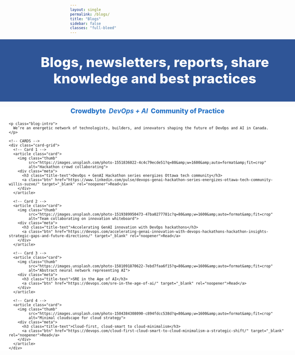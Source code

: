 ```yaml
---
layout: single
permalink: /blogs/
title: "Blogs"
sidebar: false
classes: "full-bleed"
---
```


<style>
/* Hide the built-in page title; we use the hero heading */
.page__title { display:none !important; }

/* Hide Previous / Next pager on this page only */
.pagination, .pagination--pager { display:none !important; }

/* ===== Full-bleed helpers ===== */
.page.full-bleed .page__inner-wrap,
.page.full-bleed .page__content {
  max-width: none !important;
  padding-left: 0 !important;
  padding-right: 0 !important;
}
.full-bleed-row {
  width: 100vw;
  margin-left: calc(50% - 50vw);
  margin-right: calc(50% - 50vw);
}

/* ===== HERO (full width, centered) ===== */
.blog-hero {
  background:#2f5597;
  color:#fff;
  padding: clamp(28px,5vw,56px) 24px;
  text-align:center;
}
.blog-hero h1 {
  margin:0;
  font-weight:800;
  font-size: clamp(28px,4.6vw,56px);
  line-height:1.2;
  letter-spacing:.2px;
}

/* ===== BODY (full width) ===== */
.blog-body.full-bleed-row { background:#fff; }
.blog-inner {
  max-width: none;
  padding: 0 clamp(12px, 3vw, 48px);
  margin: 18px 0 64px;
}

/* Subtitle */
.blog-subtitle {
  text-align:center;
  font-weight: 800;
  color:#2874c7;
  font-size: clamp(18px, 2.2vw, 24px);
  margin: 8px 0 22px;
}

/* Intro */
.blog-intro {
  margin: 0 auto 24px;
  line-height: 1.5;
  max-width: 90ch;
  text-align: center;
}

/* ===== Card grid (edge-to-edge, responsive) ===== */
.card-grid {
  display:grid;
  grid-template-columns: repeat(auto-fit, minmax(280px, 1fr));
  gap: clamp(12px, 2vw, 28px);
}

/* Blog card */
.card {
  position: relative;
  border-radius: 18px;
  overflow: hidden;
  box-shadow: 0 8px 30px rgba(0,0,0,.06);
  background: #f6f8fb;
  display:flex;
  flex-direction:column;
  isolation:isolate;
}

/* Image (reliable on GitHub Pages) */
.card img.thumb {
  width: 100%;
  height: auto;
  display:block;
  aspect-ratio: 16/9;     /* consistent crop */
  object-fit: cover;      /* fill nicely */
}

/* Title + actions below the image */
.card .meta {
  padding: 12px 14px 14px;
  display:grid;
  grid-template-columns: 1fr auto;
  gap: 10px;
  align-items:center;
  border-top: 1px solid rgba(0,0,0,.06);
}

/* SIMPLE TITLE: smaller + not bold */
.card .title-text {
  margin: 0;
  font-weight: 400;       /* normal weight */
  font-size: 0.95rem;     /* smaller text */
  line-height: 1.3;
  color: #1f2937;         /* neutral dark */
}

@media (max-width: 520px){
  .card .title-text { font-size: 0.92rem; }
}
@media (min-width: 1100px){
  .card .title-text { font-size: 0.98rem; }
}

/* Button */
.card .btn {
  display:inline-block;
  line-height: 1;
  padding: 9px 13px;
  border-radius: 999px;
  background:#2f5597;
  color:#fff !important;
  text-decoration:none;
  font-weight:700;
  font-size:.88rem;
  transition: transform .05s ease, box-shadow .2s ease, background .2s ease;
  box-shadow: 0 4px 14px rgba(47,85,151,.22);
  white-space: nowrap;
}
.card .btn:hover { background:#2874c7; text-decoration:none; }
.card .btn:active { transform: translateY(1px); }
</style>

<!-- HERO -->
<div class="full-bleed-row blog-hero">
  <h1>Blogs, newsletters, reports, share knowledge and best practices</h1>
</div>

<!-- BODY -->
<div class="blog-body full-bleed-row">
  <div class="blog-inner">
    <div class="blog-subtitle">Crowdbyte&nbsp;&nbsp;<em><strong>DevOps + AI</strong></em>&nbsp;&nbsp;Community of Practice</div>

    <p class="blog-intro">
      We’re an energetic network of technologists, builders, and innovators shaping the future of DevOps and AI in Canada.
    </p>

    <!-- CARDS -->
    <div class="card-grid">
      <!-- Card 1 -->
      <article class="card">
        <img class="thumb"
             src="https://images.unsplash.com/photo-1551836022-4c4c79ecde51?q=80&amp;w=1600&amp;auto=format&amp;fit=crop"
             alt="Hackathon crowd collaborating">
        <div class="meta">
          <h3 class="title-text">DevOps + GenAI Hackathon series energizes Ottawa tech community</h3>
          <a class="btn" href="https://www.linkedin.com/pulse/devops-genai-hackathon-series-energizes-ottawa-tech-community-willis-suzxe/" target="_blank" rel="noopener">Read</a>
        </div>
      </article>

      <!-- Card 2 -->
      <article class="card">
        <img class="thumb"
             src="https://images.unsplash.com/photo-1519389950473-47ba0277781c?q=80&amp;w=1600&amp;auto=format&amp;fit=crop"
             alt="Team collaborating on innovation whiteboard">
        <div class="meta">
          <h3 class="title-text">Accelerating GenAI innovation with DevOps hackathons</h3>
          <a class="btn" href="https://devops.com/accelerating-genai-innovation-with-devops-hackathons-hackathon-insights-strategic-gaps-and-future-directions/" target="_blank" rel="noopener">Read</a>
        </div>
      </article>

      <!-- Card 3 -->
      <article class="card">
        <img class="thumb"
             src="https://images.unsplash.com/photo-1581091870622-7ebd7faa6f15?q=80&amp;w=1600&amp;auto=format&amp;fit=crop"
             alt="Abstract neural network representing AI">
        <div class="meta">
          <h3 class="title-text">SRE in the Age of AI</h3>
          <a class="btn" href="https://devops.com/sre-in-the-age-of-ai/" target="_blank" rel="noopener">Read</a>
        </div>
      </article>

      <!-- Card 4 -->
      <article class="card">
        <img class="thumb"
             src="https://images.unsplash.com/photo-1504384308090-c894fdcc538d?q=80&amp;w=1600&amp;auto=format&amp;fit=crop"
             alt="Minimal cloudscape for cloud strategy">
        <div class="meta">
          <h3 class="title-text">Cloud-first, cloud-smart to cloud-minimalism</h3>
          <a class="btn" href="https://devops.com/cloud-first-cloud-smart-to-cloud-minimalism-a-strategic-shift/" target="_blank" rel="noopener">Read</a>
        </div>
      </article>
    </div>
  </div>
</div>

